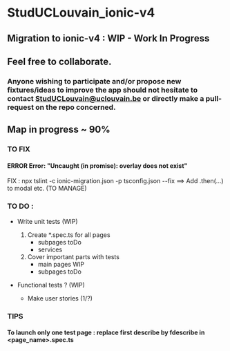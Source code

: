 # StudUCLouvain_ionic-v4
## Migration to ionic-v4 : WIP - Work In Progress
## Feel free to collaborate. 
### Anyone wishing to participate and/or propose new fixtures/ideas to improve the app should not hesitate to contact StudUCLouvain@uclouvain.be or directly make a pull-request on the repo concerned.

## Map in progress ~ 90%


### TO FIX
#### ERROR Error: "Uncaught (in promise): overlay does not exist"
FIX : npx tslint -c ionic-migration.json -p tsconfig.json --fix
==> Add .then(...) to modal etc. (TO MANAGE)


### TO DO :

- Write unit tests (WIP)

  1. Create \*.spec.ts for all pages
     - subpages toDo
     - services 
  2. Cover important parts with tests
     - main pages WIP
     - subpages toDo

- Functional tests ? (WIP)

  * Make user stories (1/?)


### TIPS
#### To launch only one test page : replace first describe by fdescribe in <page_name>.spec.ts
